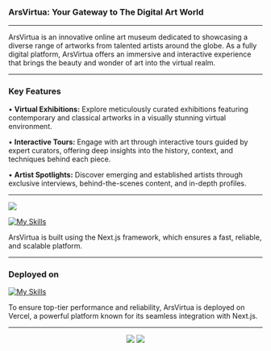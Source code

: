 ### ArsVirtua: Your Gateway to The Digital Art World

---

ArsVirtua is an innovative online art museum dedicated to showcasing a diverse range of artworks from talented artists around the globe. As a fully digital platform, ArsVirtua offers an immersive and interactive experience that brings the beauty and wonder of art into the virtual realm.

---

### Key Features

• **Virtual Exhibitions:** Explore meticulously curated exhibitions featuring contemporary and classical artworks in a visually stunning virtual environment.

• **Interactive Tours:** Engage with art through interactive tours guided by expert curators, offering deep insights into the history, context, and techniques behind each piece.

• **Artist Spotlights:** Discover emerging and established artists through exclusive interviews, behind-the-scenes content, and in-depth profiles.

---

<div align="left">
    <img src="https://forthebadge.com/images/badges/made-with-next13.svg" />

[![My Skills](https://skillicons.dev/icons?i=nextjs&theme=light)](https://skillicons.dev)

ArsVirtua is built using the Next.js framework, which ensures a fast, reliable, and scalable platform.

---

### Deployed on

[![My Skills](https://skillicons.dev/icons?i=vercel&theme=light)](https://skillicons.dev)

To ensure top-tier performance and reliability, ArsVirtua is deployed on Vercel, a powerful platform known for its seamless integration with Next.js.

---

<div align="center">
    <img src="https://forthebadge.com/images/badges/built-with-love.svg" />
    <img src="https://forthebadge.com/images/badges/built-by-developers.svg" />

</div>